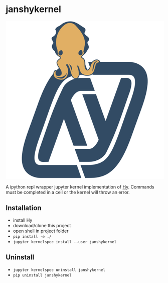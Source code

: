# janshykernel

![Logo](janshykernel/logo-svg.svg)

A ipython repl wrapper jupyter kernel implementation of [Hy](https://hylang.org).
Commands must be completed in a cell or the kernel will throw an error.

## Installation

- install Hy
- download/clone this project
- open shell in project folder
- `pip install -e ./`
- `jupyter kernelspec install --user janshykernel`

## Uninstall

- `jupyter kernelspec uninstall janshykernel`
- `pip uninstall janshykernel`
